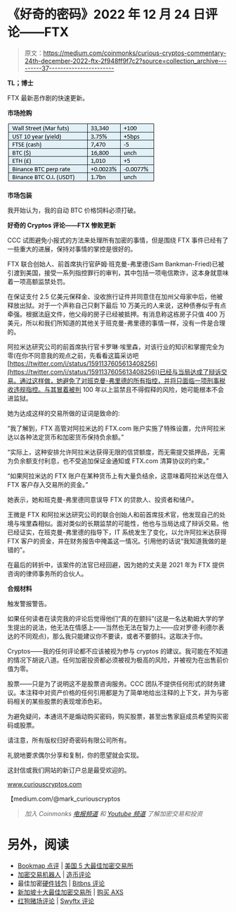 # 《好奇的密码》2022 年 12 月 24 日评论——FTX

> 原文：<https://medium.com/coinmonks/curious-cryptos-commentary-24th-december-2022-ftx-2f948ff9f7c2?source=collection_archive---------37----------------------->

**TL；博士**

FTX 最新恶作剧的快速更新。

**市场抢购**

![](img/fbcba1c167753105a2c96ea0704ac7e3.png)

**市场包装**

我开始认为，我的自动 BTC 价格饲料必须打破。

**好奇的 Cryptos 评论——FTX 惨败更新**

CCC 试图避免小报式的方法来处理所有加密的事情，但是围绕 FTX 事件已经有了一些重大的进展，保持对事情的掌控是很好的。

FTX 联合创始人、前首席执行官萨姆·班克曼-弗里德(Sam Bankman-Fried)已被引渡到美国，接受一系列指控罪行的审判，其中包括一项电信欺诈，这本身就意味着一项高额监禁处罚。

在保证支付 2.5 亿美元保释金、没收旅行证件并同意住在加州父母家中后，他被释放出狱。对于一个声称自己只剩下最后 10 万美元的人来说，这种债券似乎有点牵强。根据法庭文件，他父母的房子已经被抵押。有消息称这栋房子只值 400 万美元，所以和我们所知道的其他关于班克曼-弗里德的事情一样，没有一件是合理的。

阿拉米达研究公司的前首席执行官卡罗琳·埃里森，对该行业的知识和掌握完全为零(在你不同意我的观点之前，先看看这篇采访吧[https://twitter.com/i/status/1591137605613408256](https://twitter.com/i/status/1591137605613408256))已经与当局达成了辩诉交易。通过这样做，她避免了对班克曼-弗里德的所有指控，并将只面临一项刑事税收违规指控。与其冒着被判 100 年以上监禁且不得假释的风险，她可能根本不会进监狱。

她为达成这样的交易所做的证词是致命的:

“我了解到，FTX 高管对阿拉米达的 FTX.com 账户实施了特殊设置，允许阿拉米达以各种法定货币和加密货币保持负余额。”

“实际上，这种安排允许阿拉米达获得无限的信贷额度，而无需提交抵押品，无需为负余额支付利息，也不受追加保证金通知或 FTX.com 清算协议的约束。”

“如果阿拉米达的 FTX 账户在某种货币上有大量负结余，这意味着阿拉米达在借入 FTX 客户存入交易所的资金。”

她表示，她和班克曼-弗里德同意误导 FTX 的贷款人、投资者和储户。

王微是 FTX 和阿拉米达研究公司的联合创始人和前首席技术官，他发现自己的处境与埃里森相似。面对类似的长期监禁的可能性，他也与当局达成了辩诉交易。他已经证实，在班克曼-弗里德的指导下，IT 系统发生了变化，以允许阿拉米达获得 FTX 客户的资金，并在财务报告中掩盖这一情况。引用他的话说“我知道我做的是错的”。

在最后的转折中，该案件的法官已经回避，因为她的丈夫是 2021 年为 FTX 提供咨询的律师事务所的合伙人。

**合规材料**

触发警报警告。

如果任何读者在读完我的评论后觉得他们“真的在颤抖”(这是一名达勒姆大学的学生提出的说法，他无法在情感上——当然也无法在智力上——应对罗德·利德尔表达的不同观点)，那么我只能建议你不要读，或者不要颤抖。这取决于你。

Cryptos——我的任何评论都不应该被视为参与 cryptos 的建议。我可能在不知道的情况下胡说八道。任何加密投资都必须被视为极高的风险，并被视为在出售前价值为零。

股票——只是为了说明这不是股票咨询服务。CCC 团队不提供任何形式的财务建议。本注释中对资产价格的任何引用都是为了简单地给出注释的上下文，并为与密码相关的某些股票的表现增添色彩。

为避免疑问，本通讯不是煽动购买密码，购买股票，甚至出售家庭成员希望购买密码或股票。

请注意，所有版权归好奇密码有限公司所有。

礼貌地要求偶尔分享和复制，你的愿望就会实现。

这封信或我们网站的新订户总是最受欢迎的。

www.curiouscryptos.com

【medium.com/@mark_curiouscryptos 

> *加入 Coinmonks* [*电报频道*](https://t.me/coincodecap) *和* [*Youtube 频道*](https://www.youtube.com/c/coinmonks/videos) *了解加密交易和投资*

# 另外，阅读

*   [Bookmap 点评](https://coincodecap.com/bookmap-review-2021-best-trading-software) | [美国 5 大最佳加密交易所](https://coincodecap.com/crypto-exchange-usa)
*   [加密交易机器人](/coinmonks/crypto-trading-bot-c2ffce8acb2a) | [造币评论](https://coincodecap.com/coingate-review)
*   最佳加密[硬件钱包](/coinmonks/hardware-wallets-dfa1211730c6) | [Bitbns 评论](/coinmonks/bitbns-review-38256a07e161)
*   [新加坡十大最佳加密交易所](https://coincodecap.com/crypto-exchange-in-singapore) | [购买 AXS](https://coincodecap.com/buy-axs-token)
*   [红狗赌场评论](https://coincodecap.com/red-dog-casino-review) | [Swyftx 评论](https://coincodecap.com/swyftx-review)